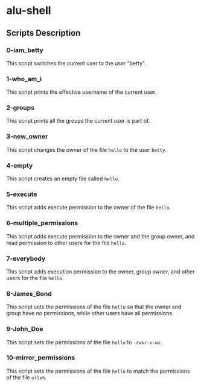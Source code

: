 # alu-shell

## Scripts Description

### 0-iam_betty
This script switches the current user to the user "betty".

### 1-who_am_i
This script prints the effective username of the current user.

### 2-groups
This script prints all the groups the current user is part of.

### 3-new_owner
This script changes the owner of the file `hello` to the user `betty`.

### 4-empty
This script creates an empty file called `hello`.

### 5-execute
This script adds execute permission to the owner of the file `hello`.

### 6-multiple_permissions
This script adds execute permission to the owner and the group owner, and read permission to other users for the file `hello`.

### 7-everybody
This script adds execution permission to the owner, group owner, and other users for the file `hello`.

### 8-James_Bond
This script sets the permissions of the file `hello` so that the owner and group have no permissions, while other users have all permissions.

### 9-John_Doe
This script sets the permissions of the file `hello` to `-rwxr-x-wx`.

### 10-mirror_permissions
This script sets the permissions of the file `hello` to match the permissions of the file `olleh`.


